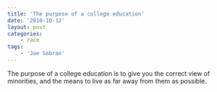 ```yaml
---
title: 'The purpose of a college education'
date: '2010-10-12'
layout: post
categories:
    - race
tags:
    - 'Joe Sobran'
---
```


The purpose of a college education is to give you the correct view of minorities, and the means to live as far away from them as possible.